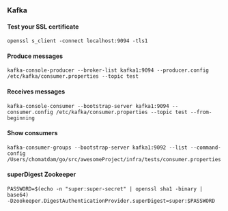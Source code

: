 ### Kafka
#### Test your SSL certificate
```
openssl s_client -connect localhost:9094 -tls1
```

#### Produce messages
```
kafka-console-producer --broker-list kafka1:9094 --producer.config /etc/kafka/consumer.properties --topic test
```

#### Receives messages
```
kafka-console-consumer --bootstrap-server kafka1:9094 --consumer.config /etc/kafka/consumer.properties --topic test --from-beginning
```
#### Show consumers
```
kafka-consumer-groups --bootstrap-server kafka1:9092 --list --command-config /Users/chomatdam/go/src/awesomeProject/infra/tests/consumer.properties
```
#### superDigest Zookeeper
```
PASSWORD=$(echo -n "super:super-secret" | openssl sha1 -binary | base64)
-Dzookeeper.DigestAuthenticationProvider.superDigest=super:$PASSWORD
```
